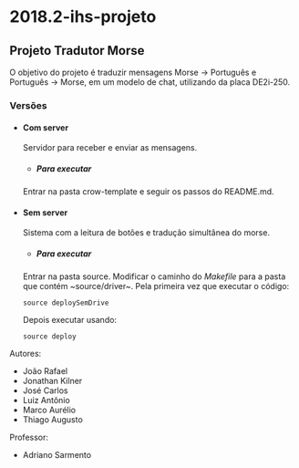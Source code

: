 # 2018.2-ihs-projeto

## Projeto Tradutor Morse

O objetivo do projeto é traduzir mensagens Morse -> Português e Português -> Morse, em um modelo de chat, 
utilizando da placa DE2i-250.

### Versões

- #### Com server
  Servidor para receber e enviar as mensagens.
  - ##### Para executar
  Entrar na pasta crow-template e seguir os passos do README.md.
- #### Sem server
  Sistema com a leitura de botões e tradução simultânea do morse.
  - ##### Para executar
  Entrar na pasta source. Modificar o caminho do *Makefile* para a pasta que contém ~source/driver~.
  Pela primeira vez que executar o código:
  ```
  source deploySemDrive
  ```
  Depois executar usando:
  ```
  source deploy
  ```
Autores:
- João Rafael
- Jonathan Kilner
- José Carlos
- Luiz Antônio
- Marco Aurélio
- Thiago Augusto

Professor:
- Adriano Sarmento
